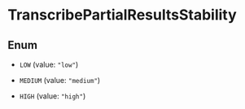 

# TranscribePartialResultsStability

## Enum


* `LOW` (value: `"low"`)

* `MEDIUM` (value: `"medium"`)

* `HIGH` (value: `"high"`)



